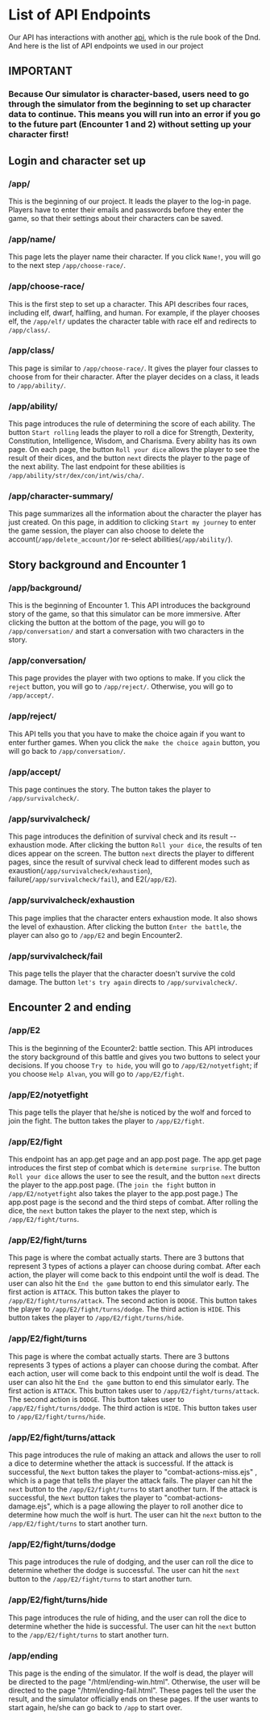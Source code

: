 # List of API Endpoints

Our API has interactions with another [api](https://www.dnd5eapi.co/docs/#overview--getting-started), which is the rule book of the Dnd.
And here is the list of API endpoints we used in our project

## IMPORTANT
### Because Our simulator is character-based, users need to go through the simulator from the beginning to set up character data to continue. This means you will run into an error if you go to the future part (Encounter 1 and 2) without setting up your character first!


## Login and character set up
### /app/
This is the beginning of our project. It leads the player to the log-in page. Players have to enter their emails and passwords before they enter the game, so that their settings about their characters can be saved.

### /app/name/
This page lets the player name their character. If you click `Name!`, you will go to the next step `/app/choose-race/`.

### /app/choose-race/
This is the first step to set up a character. This API describes four races, including elf, dwarf, halfling, and human. For example, if the player chooses elf, the `/app/elf/` updates the character table with race elf and redirects to `/app/class/`.

### /app/class/
This page is similar to `/app/choose-race/`. It gives the player four classes to choose from for their character. After the player decides on a class, it leads to `/app/ability/`.

### /app/ability/
This page introduces the rule of determining the score of each ability. The button `Start rolling` leads the player to roll a dice for Strength, Dexterity, Constitution, Intelligence, Wisdom, and Charisma. Every ability has its own page. On each page, the button `Roll your dice` allows the player to see the result of their dices, and the button `next` directs the player to the page of the next ability. The last endpoint for these abilities is `/app/ability/str/dex/con/int/wis/cha/`.

### /app/character-summary/
This page summarizes all the information about the character the player has just created. On this page, in addition to clicking `Start my journey` to enter the game session, the player can also choose to delete the account(`/app/delete_account/`)or re-select abilities(`/app/ability/`). 


## Story background and Encounter 1

### /app/background/
This is the beginning of Encounter 1. This API introduces the background story of the game, so that this simulator can be more immersive. After clicking the button at the bottom of the page, you will go to `/app/conversation/` and start a conversation with two characters in the story.

### /app/conversation/
This page provides the player with two options to make. If you click the `reject` button, you will go to `/app/reject/`. Otherwise, you will go to `/app/accept/`.

### /app/reject/
This API tells you that you have to make the choice again if you want to enter further games. When you click the `make the choice again` button, you will go back to `/app/conversation/`.

### /app/accept/
This page continues the story. The button takes the player to `/app/survivalcheck/`.

### /app/survivalcheck/
This page introduces the definition of survival check and its result -- exhaustion mode. After clicking the button `Roll your dice`, the results of ten dices appear on the screen. The button `next` directs the player to different pages, since the result of survival check lead to different modes such as exaustion(`/app/survivalcheck/exhaustion`), failure(`/app/survivalcheck/fail`), and E2(`/app/E2`).

### /app/survivalcheck/exhaustion
This page implies that the character enters exhaustion mode. It also shows the level of exhaustion. After clicking the button `Enter the battle`, the player can also go to `/app/E2` and begin Encounter2.

### /app/survivalcheck/fail
This page tells the player that the character doesn't survive the cold damage. The button `let's try again` directs to `/app/survivalcheck/`.


## Encounter 2 and ending
### /app/E2
This is the beginning of the Ecounter2: battle section. This API introduces the story background of this battle and gives you two buttons to select your decisions. If you choose `Try to hide`, you will go to `/app/E2/notyetfight`; if you choose `Help Alvan`, you will go to `/app/E2/fight`.

### /app/E2/notyetfight
This page tells the player that he/she is noticed by the wolf and forced to join the fight. The button takes the player to `/app/E2/fight`.

### /app/E2/fight
This endpoint has an app.get page and an app.post page. The app.get page introduces the first step of combat which is `determine surprise`. The button `Roll your dice` allows the user to see the result, and the button `next` directs the player to the app.post page. (The `join the fight` button in `/app/E2/notyetfight` also takes the player to the app.post page.)
The app.post page is the second and the third steps of combat. After rolling the dice, the `next` button takes the player to the next step, which is `/app/E2/fight/turns`.

### /app/E2/fight/turns
This page is where the combat actually starts. There are 3 buttons that represent 3 types of actions a player can choose during combat. After each action, the player will come back to this endpoint until the wolf is dead. The user can also hit the `End the game` button to end this simulator early.
The first action is `ATTACK`. This button takes the player to `/app/E2/fight/turns/attack`.
The second action is `DODGE`. This button takes the player to `/app/E2/fight/turns/dodge`.
The third action is `HIDE`. This button takes the player to `/app/E2/fight/turns/hide`.

### /app/E2/fight/turns
This page is where the combat actually starts. There are 3 buttons represents 3 types of actions a player can choose during the combat. After each action, user will come back to this endpoint until the wolf is dead. The user can also hit the `End the game` button to end this simulator early.
The first action is `ATTACK`. This button takes user to `/app/E2/fight/turns/attack`.
The second action is `DODGE`. This button takes user to `/app/E2/fight/turns/dodge`.
The third action is `HIDE`. This button takes user to `/app/E2/fight/turns/hide`.

### /app/E2/fight/turns/attack
This page introduces the rule of making an attack and allows the user to roll a dice to determine whether the attack is successful. 
If the attack is successful, the `Next` button takes the player to "combat-actions-miss.ejs" , which is a page that tells the player the attack fails. The player can hit the `next` button to the `/app/E2/fight/turns` to start another turn.
If the attack is successful, the `Next` button takes the player to "combat-actions-damage.ejs", which is a page allowing the player to roll another dice to determine how much the wolf is hurt. The user can hit the `next` button to the `/app/E2/fight/turns` to start another turn.

### /app/E2/fight/turns/dodge
This page introduces the rule of dodging, and the user can roll the dice to determine whether the dodge is successful. The user can hit the `next` button to the `/app/E2/fight/turns` to start another turn.

### /app/E2/fight/turns/hide
This page introduces the rule of hiding, and the user can roll the dice to determine whether the hide is successful. The user can hit the `next` button to the `/app/E2/fight/turns` to start another turn.

### /app/ending
This page is the ending of the simulator. If the wolf is dead, the player will be directed to the page "/html/ending-win.html". Otherwise, the user will be directed to the page "/html/ending-fail.html". These pages tell the user the result, and the simulator officially ends on these pages. If the user wants to start again, he/she can go back to `/app` to start over.